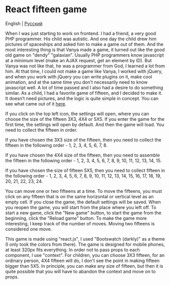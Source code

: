 # React fifteen game

English | [Русский](./README.ru.md) 

When I was just starting to work on frontend. I had a friend, a very good PHP programmer. His child was autistic. And one day the child drew him pictures of spaceships and asked him to make a game out of them. And the most interesting thing is that Vanya made a game, it turned out like the good old game on "dendy" "galaxian". Usually PHP programmers know javascript at a minimum level (make an AJAX request, get an element by ID). But Vanya was not like that, he was a programmer from God, I learned a lot from him. At that time, I could not make a game like Vanya, I worked with jQuery, and when you work with jQuery you can write plugins on it, make cool animation, and at the same time you don’t necessarily need to know javascript well. A lot of time passed and I also had a desire to do something similar. As a child, I had a favorite game of fifteen, and I decided to make it. It doesn’t need pictures, and the logic is quite simple in concept. You can see what came out of it [here](https://maksimkajchk.github.io/react-fifteen-game/).

If you click on the top left icon, the settings will open, where you can choose the size of the fifteen 3X3, 4X4 or 5X5. If you enter the game for the first time, the settings will open by default. And then the game will load. You need to collect the fifteen in order.

If you have chosen the 3X3 size of the fifteen, then you need to collect the fifteen in the following order - 1, 2, 3, 4, 5, 6, 7, 8. 

If you have chosen the 4X4 size of the fifteen, then you need to assemble the fifteen in the following order - 1, 2, 3, 4, 5, 6, 7, 8, 9, 10, 11, 12, 13, 14, 15.

If you have chosen the size of fifteen 5X5, then you need to collect fifteen in the following order - 1, 2, 3, 4, 5, 6, 7, 8, 9, 10, 11, 12, 13, 14, 15, 16, 17, 18, 19, 20, 21, 22, 23, 24.

You can move one or two fifteens at a time. To move the fifteens, you must click on any fifteen that is on the same horizontal or vertical level as an empty cell. If you close the game, the default settings will be saved. When you reopen the game, you will start from the place where you left off. To start a new game, click the "New game" button, to start the game from the beginning, click the "Reload game" button. To make the game more interesting, I keep track of the number of moves. Moving two fifteens is considered one move.

This game is made using "react.js", I used "Bootswatch (darkly)" as a theme (I only took the colors from there). The game is designed for mobile phones, at least 320px fits everything. In order not to pass props to each component, I use "context". For children, you can choose 3X3 fifteen, for an ordinary person, 4X4 fifteen will do, I don't see the point in making fifteen bigger than 5X5. In principle, you can make any size of fifteen, but then it is quite possible that you will have to abandon the context and move on to props.